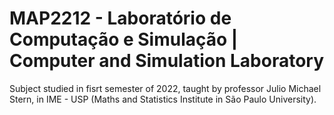 # MAP2212 - Laboratório de Computação e Simulação | Computer and Simulation Laboratory
Subject studied in fisrt semester of 2022, taught by professor Julio Michael Stern, in IME - USP (Maths and Statistics Institute in São Paulo University).


